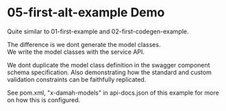 # 05-first-alt-example Demo #

Quite similar to 01-first-example  and 02-first-codegen-example.   
  
The difference is we dont generate the model classes.  
We write the model classes with the service API.

We dont duplicate the model class definition in the swagger component schema specification.
Also demonstrating how the standard and custom validation constraints can be faithfully replicated.  

See pom.xml, "x-damah-models" in api-docs.json of this example for more on how this is configured.   

  






